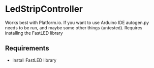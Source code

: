 # LedStripController

Works best with Platform.io. If you want to use Arduino IDE autogen.py needs to be run, and maybe some other things (untested). Requires installing the FastLED library

## Requirements
  * Install FastLED library
